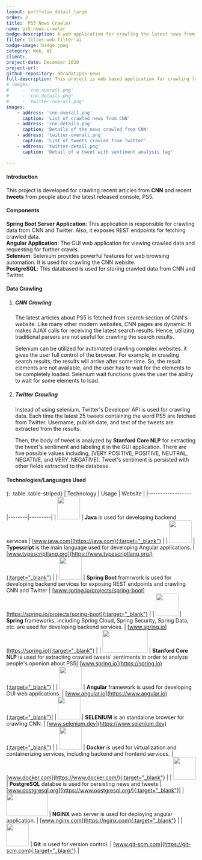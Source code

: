 ```yaml
---
layout: portfolio_detail_large
order: 2
title:  PS5 News Crawler
name: ps5-news-crawler
badge-description: A web application for crawling the latest news from CNN and latest tweets from Twitter about PS5 console.
filter: filter-web filter-ai
badge-image: badge.jpeg
category: Web, AI
client:
project-date: December 2020
project-url:
github-repository: abradat/ps5-news
full-description: This project is web based application for crawling latest news from CNN and latest tweets and analyzing people's oponion about Sony's last gaming console, PS5.
# images:
#     - 'cnn-overall.png'
#     - 'cnn-details.png'
#     - 'twitter-overall.png'
images:
    - address: 'cnn-overall.png'
      caption: 'List of crawled news from CNN'
    - address: 'cnn-details.png'
      caption: 'Details of the news crawled from CNN'
    - address: 'twitter-overall.png'
      caption: 'List of tweets crawled from Twitter'
    - address: 'twitter-detail.png'
      caption: 'Detail of a tweet with sentiment analysis tag'
    
---
```

#### Introduction
This project is developed for crawling recent articles from **CNN** and recent **tweets** from people about the latest released console, PS5.

#### Components

**Spring Boot Server Application**: This application is responsible for crawling data from CNN and Twitter. Also, it exposes REST endpoints for fetching crawled data.  
**Angular Application**: The GUI web application for viewing crawled data and requesting for further crawls.  
**Selenium**: Selenium provides powerful features for web browsing automation. It is used for crawling the CNN website.  
**PostgreSQL**: This databased is used for storing crawled data from CNN and Twitter.

#### Data Crawling

1. ##### CNN Crawling
    The latest articles about PS5 is fetched from search section of CNN's website. Like many other modern websites, CNN pages are dynamic. It makes AJAX calls for receiving the latest search results. Hence, utilizing traditional parsers are not useful for crawling the search results.  
    
    Selenium can be utilized for automated crawling complex websites. it gives the user full control of the browser. For example, in crawling search results, the results will arrive after some time. So, the result elements are not available, and the user has to wait for the elements to be completely loaded. Selenium wait functions gives the user the ability to wait for some elements to load.
2. ##### Twitter Crawling
    Instead of using selenium, Twitter's Developer API is used for crawling data. Each time the latest 25 tweets containing the word PS5 are fetched from Twitter. Username, publish date, and text of the tweets are extracted from the results.

    Then, the body of tweet is analyzed by **Stanford Core NLP** for extracting the tweet's sentiment and labeling it in the GUI application. There are five possible values including, [VERY POSITIVE, POSITIVE, NEUTRAL, NEGATIVE, and VERY_NEGATIVE]. Tweet's sentiment is persisted with other fields extracted to the database.

#### Technologies/Languages Used

{: .table .table-striped}
| Technology | Usage | Website |
|------------------|--------|---------|
| <img src="{{'assets/img/portfolio/technologies/java.png' | relative_url}}" width="60" height="60"> | **Java** is used for developing backend services | [www.java.com](https://java.com){:target="_blank"} |
| <img src="{{'assets/img/portfolio/technologies/typescript.png' | relative_url}}" width="60" height="60"> | **Typescript** is the main language used for developing Angular applications. | [www.typescriptlang.org](https://www.typescriptlang.org/){:target="_blank"} |
| <img src="{{'assets/img/portfolio/technologies/spring-boot.png' | relative_url}}" width="60" height="60"> | **Spring Boot** framrwork is used for developing backend services for exposing REST endpoints and crawling CNN and Twitter | [www.spring.io/projects/spring-boot](https://spring.io/projects/spring-boot){:target="_blank"} |
| <img src="{{'assets/img/portfolio/technologies/spring.png' | relative_url}}" width="60" height="60"> | **Spring** frameworks, including Spring Cloud, Spring Security, Spring Data, etc. are used for developing backend services. | [www.spring.io](https://spring.io){:target="_blank"} |
| <img src="{{'assets/img/portfolio/technologies/core-nlp.png' | relative_url}}" width="120" height="60"> | **Stanford Core NLP** is used for extracting crawled tweets' sentiments in order to analyze people's oponion about PS5| [www.spring.io](https://spring.io){:target="_blank"} |
| <img src="{{'assets/img/portfolio/technologies/angular.png' | relative_url}}" width="60" height="60"> | **Angular** framework is used for developing GUI web applications. | [www.angular.io](https://www.angular.io){:target="_blank"}|
| <img src="{{'assets/img/portfolio/technologies/selenium.png' | relative_url}}" width="60" height="60"> | **SELENIUM** is an standalone browser for crawling CNN. | [www.selenium.dev](https://www.selenium.dev){:target="_blank"} |
| <img src="{{'assets/img/portfolio/technologies/docker.png' | relative_url}}" width="60" height="60"> | **Docker** is used for virtualization and containerizing services, including backend and frontend services. | [www.docker.com](https://www.docker.com/){:target="_blank"} |
| <img src="{{'assets/img/portfolio/technologies/postgre.png' | relative_url}}" width="60" height="60"> | **PostgreSQL** databse is used for persisting news and tweets | [www.postgresql.org](https://www.postgresql.org/){:target="_blank"}|
| <img src="{{'assets/img/portfolio/technologies/nginx.svg' | relative_url}}" width="110" height="60"> | **NGINX** web server is used for deploying angular application. | [www.nginx.com](https://nginx.com){:target="_blank"} |
| <img src="{{'assets/img/portfolio/technologies/git.png' | relative_url}}" width="60" height="60"> | **Git** is used for version control. | [www.git-scm.com](https://git-scm.com){:target="_blank"} |
